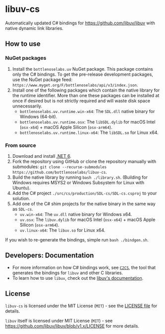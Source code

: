 # libuv-cs

Automatically updated C# bindings for https://github.com/libuv/libuv with native dynamic link libraries.

## How to use

### NuGet packages

1. Install the `bottlenoselabs.uv` NuGet package. This package contains only the C# bindings. To get the pre-release development packages, use the NuGet package feed: `https://www.myget.org/F/bottlenoselabs/api/v3/index.json`.
2. Install one of the following packages which contain the native library for the runtime identifier. More than one these packages can be installed at once if desired but is not strictly required and will waste disk space unnecessarily. 
   -  `bottlenoselabs.uv.runtime.win-x64`: The `SDL.dll` native binary for Windows (64-bit).
   -  `bottlenoselabs.uv.runtime.osx`: The `libSDL.dylib` for macOS Intel (`osx-x64`) + macOS Apple Silicon (`osx-arm64`).
   -  `bottlenoselabs.uv.runtime.linux-x64`: The `libSDL.so` for Linux x64.

### From source

1. Download and install [.NET 6](https://dotnet.microsoft.com/download).
2. Fork the repository using GitHub or clone the repository manually with submodules: `git clone --recurse-submodules https://github.com/bottlenoselabs/libuv-cs`.
3. Build the native library by running `bash ./library.sh`. (Building for Windows requires MSYS2 or Windows Subsystem for Linux with Ubuntu).
4. Add the C# project `./src/cs/production/SDL-cs/SDL-cs.csproj` to your solution.
5. Add one of the C# shim projects for the native binary in the same way as `SDL-cs`.
   -  `uv.win-x64`: The `uv.dll` native binary for Windows x64.
   -  `uv.osx`: The `libuv.dylib` for macOS Intel (`osx-x64`) + macOS Apple Silicon (`osx-arm64`).
   -  `uv.linux-x64`: The `libuv.so` for Linux x64.

If you wish to re-generate the bindings, simple run `bash ./bindgen.sh`.

## Developers: Documentation

- For more information on how C# bindings work, see [`C2CS`](https://github.com/bottlenoselabs/c2cs), the tool that generates the bindings for `libuv` and other C libraries.
- To learn how to use `libuv`, check out the [libuv's documentation](http://docs.libuv.org).

## License

`libuv-cs` is licensed under the MIT License (`MIT`) - see the [LICENSE file](LICENSE) for details.

`libuv` itself is licensed under MIT License (`MIT`) - see https://github.com/libuv/libuv/blob/v1.x/LICENSE for more details.
